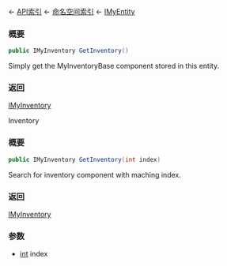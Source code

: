 ← [API索引](Api-Index) ← [命名空间索引](Namespace-Index) ← [IMyEntity](VRage.Game.ModAPI.Ingame.IMyEntity)

### 概要

```csharp
public IMyInventory GetInventory()
```

Simply get the MyInventoryBase component stored in this entity.

### 返回

[IMyInventory](VRage.Game.ModAPI.Ingame.IMyInventory)

Inventory

### 概要

```csharp
public IMyInventory GetInventory(int index)
```

Search for inventory component with maching index.

### 返回

[IMyInventory](VRage.Game.ModAPI.Ingame.IMyInventory)

### 参数

* [int](https://docs.microsoft.com/en-us/dotnet/api/System.Int32?view=netframework-4.6) index
